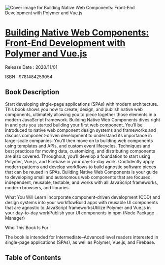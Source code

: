 ![Cover image for Building Native Web Components: Front-End Development with Polymer and Vue.js](https://imgdetail.ebookreading.net/cover/cover/202109/EB9781484259054.jpg)

[Building Native Web Components: Front-End Development with Polymer and Vue.js](https://ebookreading.net/view/book/Building+Native+Web+Components%3A+Front-End+Development+with+Polymer+and+Vue.js-EB9781484259054_1.html "Building Native Web Components: Front-End Development with Polymer and Vue.js")
====================================================================================================================

Release Date : 2020/11/01

ISBN : 9781484259054

Book Description
-----------------

Start developing single-page applications (SPAs) with modern architecture. This book shows you how to create, design, and publish native web components, ultimately allowing you to piece together those elements in a modern JavaScript framework.
Building Native Web Components&nbsp;dives right in and gets you started building your first web component. You’ll be introduced to native web component design systems and frameworks and discuss component-driven development to understand its importance in large-scale companies. You’ll then move on to building web components using templates and APIs, and custom event lifecycles.&nbsp;Techniques and best practices for moving data, customizing, and distributing components are also covered. Throughout, you’ll develop a foundation to start using Polymer, Vue.js, and Firebase in your day-to-day work.
Confidently apply modern patterns and develop workflows to build agnostic software pieces that can be reused in SPAs. Building Native Web Components&nbsp;is your guide to developing small and autonomous web components that are focused, independent, reusable, testable, and works with all JavaScript frameworks, modern browsers, and libraries.

What You Will Learn
Incorporate component-driven development (CDD) and design systems into your workflowBuild apps with reusable UI components that are agnostic to JavaScript frameworksUtilize Polymer and Vue.js in your day-to-day workPublish your UI components in npm (Node Package Manager) 

Who This Book Is For


The book is intended for&nbsp;Intermediate–Advanced&nbsp;level readers interested in single-page applications (SPAs), as well as Polymer, Vue.js, and Firebase.
  


Table of Contents
-----------------

